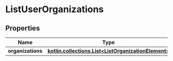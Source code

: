 
# ListUserOrganizations

## Properties
Name | Type | Description | Notes
------------ | ------------- | ------------- | -------------
**organizations** | [**kotlin.collections.List&lt;ListOrganizationElement&gt;**](ListOrganizationElement.md) |  | 



